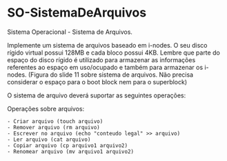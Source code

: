 # SO-SistemaDeArquivos
 Sistema Operacional - Sistema de Arquivos.

 Implemente um sistema de arquivos baseado em i-nodes. O seu disco rígido virtual possui 128MB e cada bloco possui 4KB. Lembre que parte do espaço do disco rígido é utilizado para armazenar as informações referentes ao espaço em uso/ocupado e também para armazenar os i-nodes. (Figura do slide 11 sobre sistema de arquivos. Não precisa considerar o espaço para o boot block nem para o superblock)

O sistema de arquivo deverá suportar as seguintes operações:

Operações sobre arquivos:

    - Criar arquivo (touch arquivo)
    - Remover arquivo (rm arquivo)
    - Escrever no arquivo (echo "conteudo legal" >> arquivo)
    - Ler arquivo (cat arquivo)
    - Copiar arquivo (cp arquivo1 arquivo2)
    - Renomear arquivo (mv arquivo1 arquivo2)
